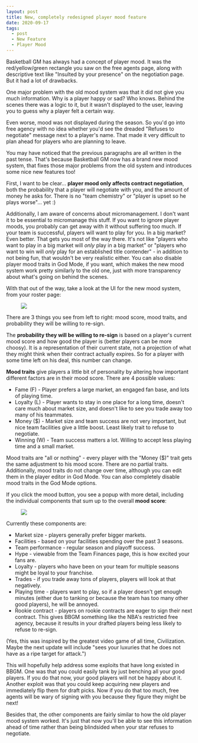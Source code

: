 ```yaml
---
layout: post
title: New, completely redesigned player mood feature
date: 2020-09-17
tags:
  - post
  - New Feature
  - Player Mood
---
```


Basketball GM has always had a concept of player mood. It was the red/yellow/green rectangle you saw on the free agents page, along with descriptive text like "Insulted by your presence" on the negotiation page. But it had a lot of drawbacks.

One major problem with the old mood system was that it did not give you much information. Why is a player happy or sad? Who knows. Behind the scenes there was a logic to it, but it wasn't displayed to the user, leaving you to guess why a player felt a certain way.

Even worse, mood was not displayed during the season. So you'd go into free agency with no idea whether you'd see the dreaded "Refuses to negotiate" message next to a player's name. That made it very difficult to plan ahead for players who are planning to leave.

You may have noticed that the previous paragraphs are all written in the past tense. That's because Basketball GM now has a brand new mood system, that fixes those major problems from the old system and introduces some nice new features too!

<!--more-->

First, I want to be clear... **player mood only affects contract negotiation**, both the probability that a player will negotiate with you, and the amount of money he asks for. There is no "team chemistry" or "player is upset so he plays worse"... yet :)

Additionally, I am aware of concerns about micromanagement. I don't want it to be essential to micromanage this stuff. If you want to ignore player moods, you probably can get away with it without suffering too much. If your team is successful, players will want to play for you. In a big market? Even better. That gets you most of the way there. It's not like "players who want to play in a big market will _only_ play in a big market" or "players who want to win will _only_ play for an established title contender" - in addition to not being fun, that wouldn't be very realistic either. You can also disable player mood traits in God Mode, if you want, which makes the new mood system work pretty similarly to the old one, just with more transparency about what's going on behind the scenes.

With that out of the way, take a look at the UI for the new mood system, from your roster page:

<figure><img src="/files/mood-1.png" class="img-fluid"></figure>

There are 3 things you see from left to right: mood score, mood traits, and probability they will be willing to re-sign.

The **probability they will be willing to re-sign** is based on a player's current mood score and how good the player is (better players can be more choosy). It is a representation of their current state, not a projection of what they might think when their contract actually expires. So for a player with some time left on his deal, this number can change.

**Mood traits** give players a little bit of personality by altering how important different factors are in their mood score. There are 4 possible values:

- Fame (F) - Player prefers a large market, an engaged fan base, and lots of playing time.
- Loyalty (L) - Player wants to stay in one place for a long time, doesn't care much about market size, and doesn't like to see you trade away too many of his teammates.
- Money ($) - Market size and team success are not very important, but nice team facilities give a little boost. Least likely trait to refuse to negotiate.
- Winning (W) - Team success matters a lot. Willing to accept less playing time and a small market.

Mood traits are "all or nothing" - every player with the "Money ($)" trait gets the same adjustment to his mood score. There are no partial traits. Additionally, mood traits do not change over time, although you can edit them in the player editor in God Mode. You can also completely disable mood traits in the God Mode options.

If you click the mood button, you see a popup with more detail, including the individual components that sum up to the overall **mood score**:

<figure><img src="/files/mood-2.png" class="img-fluid"></figure>

Currently these components are:

- Market size - players generally prefer bigger markets.
- Facilities - based on your facilities spending over the past 3 seasons.
- Team performance - regular season and playoff success.
- Hype - viewable from the Team Finances page, this is how excited your fans are.
- Loyalty - players who have been on your team for multiple seasons might be loyal to your franchise.
- Trades - if you trade away tons of players, players will look at that negatively.
- Playing time - players want to play, so if a player doesn't get enough minutes (either due to tanking or because the team has too many other good players), he will be annoyed.
- Rookie contract - players on rookie contracts are eager to sign their next contract. This gives BBGM something like the NBA's restricted free agency, because it results in your drafted players being less likely to refuse to re-sign.

(Yes, this was inspired by the greatest video game of all time, Civilization. Maybe the next update will include "sees your luxuries that he does not have as a ripe target for attack.")

This will hopefully help address some exploits that have long existed in BBGM. One was that you could easily tank by just benching all your good players. If you do that now, your good players will not be happy about it. Another exploit was that you could keep acquiring new players and immediately flip them for draft picks. Now if you do that too much, free agents will be wary of signing with you because they figure they might be next!

Besides that, the other components are fairly similar to how the old player mood system worked. It's just that now you'll be able to see this information ahead of time rather than being blindsided when your star refuses to negotiate.
